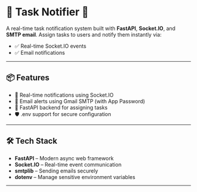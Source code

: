 # 📝 Task Notifier 🚀

A real-time task notification system built with **FastAPI**, **Socket.IO**, and **SMTP email**. Assign tasks to users and notify them instantly via:

- ✅ Real-time Socket.IO events
- ✅ Email notifications

---

## 📦 Features

- 🔔 Real-time notifications using Socket.IO
- 📧 Email alerts using Gmail SMTP (with App Password)
- 🧩 FastAPI backend for assigning tasks
- 🛡️ .env support for secure configuration

---

## 🛠️ Tech Stack

- **FastAPI** – Modern async web framework
- **Socket.IO** – Real-time event communication
- **smtplib** – Sending emails securely
- **dotenv** – Manage sensitive environment variables

---

